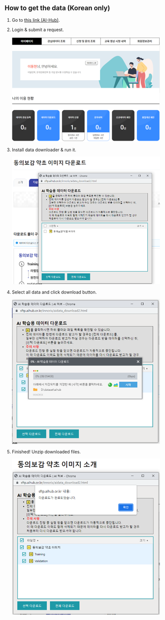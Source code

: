 
## How to get the data (Korean only)

1. Go to [this link (AI-Hub)](https://aihub.or.kr/aihubdata/data/view.do?currMenu=115&topMenu=100&aihubDataSe=realm&dataSetSn=151).

1. Login & submit a request.

   ![Mypage](mypage.png)

1. Install data downloader & run it.

   ![Download](download.png)

1. Select all data and click download button.

   ![Downstart](downstart.png)

1. Finished! Unzip downloaded files.

   ![Downfinish](downfinish.png)
  